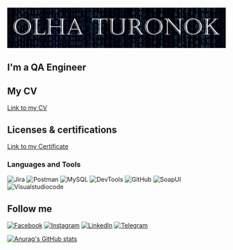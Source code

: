 ![Header](https://github.com/OLHATURONOK7/OLHATURONOK7/blob/main/assets/Header%201.png)

##  I'm a QA Engineer 
## My CV
[Link to my CV](https://drive.google.com/file/d/1uMFWnYhpGbYyH2KHyNR57dmBEERd8DQl/view?usp=share_link)

## Licenses & certifications
[Link to my Certificate](https://drive.google.com/file/d/1WXAMkrvACrhUxzhqQB1CZF4pNbpNQwkH/view?usp=share_link)

### Languages and Tools
![Jira](https://img.shields.io/badge/-Jira-090909?style=for-the-badge&logo=jira&logoColor=4038C8)
![Postman](https://img.shields.io/badge/-Postman-090909?style=for-the-badge&logo=Postman&logoColor=C82E16)
![MySQL](https://img.shields.io/badge/-MySQL-090909?style=for-the-badge&logo=MySQL&logoColor=2C8CC8)
![DevTools](https://img.shields.io/badge/-DevTools-090909?style=for-the-badge&logo=DevTools&logoColor=2C8CC8)
![GitHub](https://img.shields.io/badge/-GitHub-090909?style=for-the-badge&logo=GitHub&logoColor=FFFFFF)
![SoapUI](https://img.shields.io/badge/-SoapUI-090909?style=for-the-badge&logo=SoapUI/&logoColor=FFC954)
![Visualstudiocode](https://img.shields.io/badge/-Visualstudiocode-090909?style=for-the-badge&logo=Visualstudiocode/&logoColor=FFC954)




## Follow me
[![Facebook](https://img.shields.io/badge/-Facebook-090909?style=for-the-badge&logo=Facebook&logoColor=4C6AFF)](https://www.facebook.com/profile.php?id=100002184412639)
[![Instagram](https://img.shields.io/badge/-Instagram-090909?style=for-the-badge&logo=Instagram&logoColor=FF3091)](https://www.instagram.com/oturonok/)
[![LinkedIn](https://img.shields.io/badge/-LinkedIn-090909?style=for-the-badge&logo=LinkedIn&logoColor=20A6FF)](https://www.linkedin.com/in/olha-turonok-105531262/)
[![Telegram](https://img.shields.io/badge/-Telegram-090909?style=for-the-badge&logo=Telegram&logoColor=2C8CC8)](https://t.me/olga5turonok)


[![Anurag's GitHub stats](https://github-readme-stats.vercel.app/api?username=Olhaturonok7&theme=algolia&show_icons=true)](https://github.com/anuraghazra/github-readme-stats)

